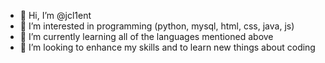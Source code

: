 - 👋 Hi, I’m @jcl1ent
- 👀 I’m interested in programming (python, mysql, html, css, java, js)
- 🌱 I’m currently learning all of the languages mentioned above
- 💞️ I’m looking to enhance my skills and to learn new things about coding


<!---
jcl1ent/jcl1ent is a ✨ special ✨ repository because its `README.md` (this file) appears on your GitHub profile.
You can click the Preview link to take a look at your changes.
--->
